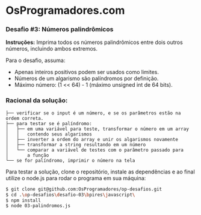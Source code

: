 # OsProgramadores.com

### Desafio #3: Números palindrômicos

**Instruções:** Imprima todos os números palindrômicos entre dois outros números, incluindo ambos extremos.

Para o desafio, assuma:

- Apenas inteiros positivos podem ser usados como limites.
- Números de um algarismo são palíndromos por definição.
- Máximo número: (1 << 64) - 1 (máximo unsigned int de 64 bits).

### Racional da solução:

```
├── verificar se o input é um número, e se os parâmetros estão na ordem correta.
├── para testar se é palíndromo:
│   ├── em uma variável para teste, transformar o número em um array 
│   │   contendo seus algarismos
│   ├── inverter a ordem do array e unir os algarismos novamente
│   ├── transformar a string resultando em um número
│   └── comparar a variável de testes com o parâmetro passado para
│       a função
└── se for palíndromo, imprimir o número na tela

```

Para testar a solução, clone o repositório, instale as dependências e ao final utilize o node.js para rodar o programa em sua máquina:

```bash
$ git clone git@github.com:OsProgramadores/op-desafios.git
$ cd .\op-desafios\desafio-03\bpires\javascript\
$ npm install
$ node 03-palindromos.js
```
